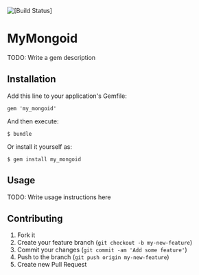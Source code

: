 ![[Build Status]](https://travis-ci.org/puiesabu/my_mongoid)

# MyMongoid

TODO: Write a gem description

## Installation

Add this line to your application's Gemfile:

    gem 'my_mongoid'

And then execute:

    $ bundle

Or install it yourself as:

    $ gem install my_mongoid

## Usage

TODO: Write usage instructions here

## Contributing

1. Fork it
2. Create your feature branch (`git checkout -b my-new-feature`)
3. Commit your changes (`git commit -am 'Add some feature'`)
4. Push to the branch (`git push origin my-new-feature`)
5. Create new Pull Request
